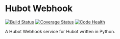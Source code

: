 # Hubot Webhook


[![Build Status](https://travis-ci.org/rajatguptarg/hubot-webhook.svg?branch=master)](https://travis-ci.org/rajatguptarg/hubot-webhook)
[![Coverage Status](https://coveralls.io/repos/github/rajatguptarg/hubot-webhook/badge.svg?branch=master)](https://coveralls.io/github/rajatguptarg/hubot-webhook?branch=master)
[![Code Health](https://landscape.io/github/rajatguptarg/hubot-webhook/master/landscape.svg?style=flat)](https://landscape.io/github/rajatguptarg/hubot-webhook/master)

A Hubot Webhook service for Hubot written in Python.
